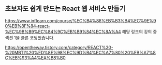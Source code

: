 ## 초보자도 쉽게 만드는 React 웹 서비스 만들기
https://www.inflearn.com/course/%EC%B4%88%EB%B3%B4%EC%9E%90%EB%8F%84-react-%EC%9B%B9%EC%84%9C%EB%B9%84%EC%8A%A4
해당 링크의 강의 중 섹션 1을 클론 코딩했습니다.

https://opentheway.tistory.com/category/REACT%20-%20MBTI%20%ED%8E%98%EC%9D%B4%EC%A7%80%20%EB%A7%8C%EB%93%A4%EA%B8%B0
